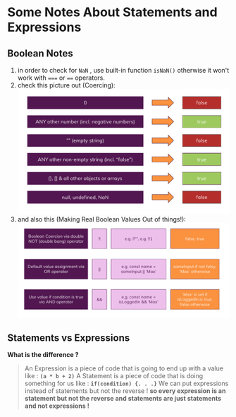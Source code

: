 # Some Notes About Statements and Expressions

## Boolean Notes

1. in order to check for `NaN` , use built-in function `isNaN()` otherwise it won't work with `===` or `==` operators.
2. check this picture out (Coercing):
   ![true-false](./Basics/true-false.png)
3. and also this (Making Real Boolean Values Out of things!):
   ![boolean-tricks](./Basics/boolean-tricks.png)

## Statements vs Expressions

**What is the difference ?**

> An Expression is a piece of code that is going to end up with a value like : **`(a * b + 2)`**
> A Statement is a piece of code that is doing something for us like : **`if(condition) {. . .}`**
> We can put expressions instead of statements but not the reverse ! **so every expression is an statement but not the reverse and statements are just statements and not expressions !**
